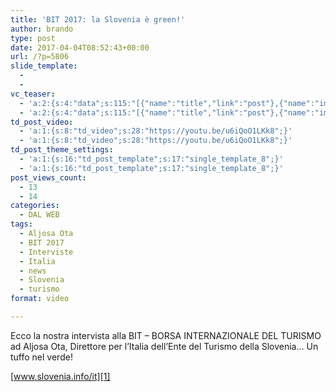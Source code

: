 ```yaml
---
title: 'BIT 2017: la Slovenia è green!'
author: brando
type: post
date: 2017-04-04T08:52:43+00:00
url: /?p=5806
slide_template:
  - 
  - 
vc_teaser:
  - 'a:2:{s:4:"data";s:115:"[{"name":"title","link":"post"},{"name":"image","image":"featured","link":"none"},{"name":"text","mode":"excerpt"}]";s:7:"bgcolor";s:0:"";}'
  - 'a:2:{s:4:"data";s:115:"[{"name":"title","link":"post"},{"name":"image","image":"featured","link":"none"},{"name":"text","mode":"excerpt"}]";s:7:"bgcolor";s:0:"";}'
td_post_video:
  - 'a:1:{s:8:"td_video";s:28:"https://youtu.be/u6iQoO1LKk8";}'
  - 'a:1:{s:8:"td_video";s:28:"https://youtu.be/u6iQoO1LKk8";}'
td_post_theme_settings:
  - 'a:1:{s:16:"td_post_template";s:17:"single_template_8";}'
  - 'a:1:{s:16:"td_post_template";s:17:"single_template_8";}'
post_views_count:
  - 13
  - 14
categories:
  - DAL WEB
tags:
  - Aljosa Ota
  - BIT 2017
  - Interviste
  - Italia
  - news
  - Slovenia
  - turismo
format: video

---
```

Ecco la nostra intervista alla BIT &#8211; BORSA INTERNAZIONALE DEL TURISMO ad Aljosa Ota, Direttore per l&#8217;Italia dell&#8217;Ente del Turismo della Slovenia&#8230; Un tuffo nel verde!

[www.slovenia.info/it][1]

 [1]: https://www.slovenia.info/it
